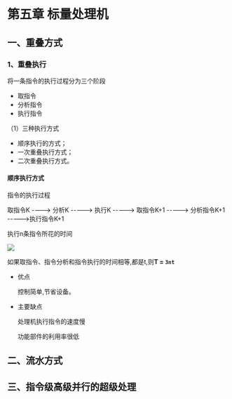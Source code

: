 # 第五章  标量处理机

## 一、重叠方式

### 1、重叠执行

将一条指令的执行过程分为三个阶段

- 取指令
- 分析指令
- 执行指令

（1）三种执行方式

- 顺序执行的方式；
- 一次重叠执行方式；
- 二次重叠执行方式。

#### 顺序执行方式

指令的执行过程

取指令K ----> 分析K -----> 执行K -----> 取指令K+1 -----> 分析指令K+1 ----->执行指令K+1

执行n条指令所花的时间

![](F:\自考\计算机系统结构\img\2020-05-28_163403.jpg)

 如果取指令、指令分析和指令执行的时间相等,都是t,则**T = `3nt`**

- 优点

   控制简单,节省设备。

- 主要缺点

   处理机执行指令的速度慢

   功能部件的利用率很低

## 二、流水方式

## 三、指令级高级并行的超级处理

